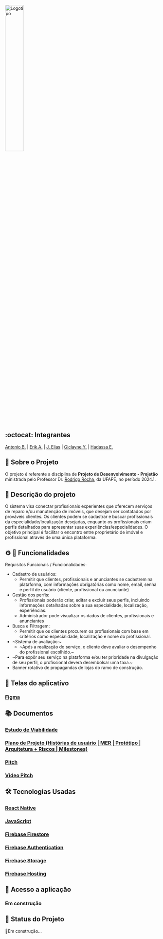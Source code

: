 
<img src="https://github.com/user-attachments/assets/6ac7aa47-125a-4307-8a5e-fe2a624c4a9d" alt="Logotipo" width="35%">

## :octocat: Integrantes
[Antonio B.](https://github.com/antoniobezerra01) | [Erik A.](https://github.com/Alexandreerik) | [J. Elias](https://github.com/Eliaz500) | [Giclayne Y.](https://github.com/giclayne) | [Hadassa E.](https://github.com/Hester910)

## :page_with_curl: Sobre o Projeto
O projeto é referente a disciplina de __Projeto de Desenvolvimento - Projetão__ ministrada pelo Professor Dr. [Rodrigo Rocha](https://github.com/rgcrochaa), da UFAPE, no período 2024.1. 


## :pushpin: Descrição do projeto
O sistema visa conectar profissionais experientes que oferecem serviços de reparo e/ou manutenção de imóveis, que desejam ser contatados por prováveis clientes. Os clientes podem se cadastrar e buscar profissionais da especialidade/localização desejadas, enquanto os profissionais criam perfis detalhados para apresentar suas experiências/especialidades. O objetivo principal é facilitar o encontro entre proprietário de imóvel e profissional através de uma única plataforma.

## :gear: :scroll: Funcionalidades

Requisitos Funcionais / Funcionalidades: 
* Cadastro de usuários:
  * Permitir que clientes, profissionais e anunciantes se cadastrem na plataforma, com informações obrigatórias como nome, email, senha e perfil de usuário (cliente, profissional ou anunciante)
* Gestão dos perfis:
  * Profissionais poderão criar, editar e excluir seus perfis, incluindo informações detalhadas sobre a sua especialidade, localização, experiências.
  * Administrador pode visualizar os dados de clientes, profissionais e anunciantes
* Busca e Filtragem: 
  * Permitir que os clientes procurem os profissionais com base em critérios como especialidade, localização e nome do profissional.
* ~Sistema de avaliação:~
  * ~Após a realização do serviço, o cliente deve avaliar o desempenho do profissional escolhido.~
* ~Para expôr seu serviço na plataforma e/ou ter prioridade na divulgação de seu perfil, o profissional deverá desembolsar uma taxa.~
* Banner rotativo de propagandas de lojas do ramo de construção.


## :iphone: Telas do aplicativo

### [Figma](https://www.figma.com/proto/6yTXl701VcMUZ8qurEhb6w/Socorro-!!?node-id=8-2&t=duy3WyQ5r1Y00Ycm-0&scaling=scale-down&content-scaling=fixed&page-id=0%3A1&starting-point-node-id=8%3A2)


## :books: Documentos

### [Estudo de Viabilidade](https://docs.google.com/document/d/1uNlZMtgUhKLh8W3SEM6LUM2YD8OpLJsBkHhWg8HcUEY/edit?usp=sharing)
### [Plano de Projeto (Histórias de usuário | MER | Protótipo | Arquitetura + Riscos | Milestones)](https://docs.google.com/document/d/1-i16qtuT6SRj2m4C9Nv3nBQ4aFyuRS_4MnmMf7GGBt8/edit?usp=sharing)
### [Pitch](https://www.canva.com/design/DAGMnUepapo/5RW3c_1TLA62IoZ2YxxCtQ/view?utm_content=DAGMnUepapo&utm_campaign=designshare&utm_medium=link&utm_source=editor)
### [Vídeo Pitch](https://drive.google.com/file/d/1xlXPNCi_IxsslyKm9Bf0QOV1DFuR3YQO/view?usp=sharing)

## :hammer_and_wrench: Tecnologias Usadas
### [React Native](https://reactnative.dev)
### [JavaScript](https://developer.mozilla.org/pt-BR/docs/Web/JavaScript)
### [Firebase Firestore](https://firebase.google.com/docs/firestore?hl=pt-br)
### [Firebase Authentication](https://firebase.google.com/docs/auth?hl=pt-br)
### [Firebase Storage](https://firebase.google.com/docs/storage?hl=pt-br)
### [Firebase Hosting](https://firebase.google.com/docs/hosting?hl=pt-br)


## :link: Acesso a aplicação

### Em construção

## :construction: Status do Projeto
:hammer:Em construção...
